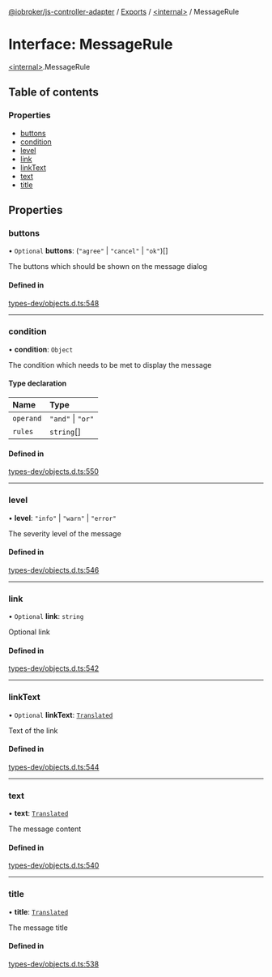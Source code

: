 [@iobroker/js-controller-adapter](../README.md) / [Exports](../modules.md) / [\<internal\>](../modules/internal_.md) / MessageRule

# Interface: MessageRule

[\<internal\>](../modules/internal_.md).MessageRule

## Table of contents

### Properties

- [buttons](internal_.MessageRule.md#buttons)
- [condition](internal_.MessageRule.md#condition)
- [level](internal_.MessageRule.md#level)
- [link](internal_.MessageRule.md#link)
- [linkText](internal_.MessageRule.md#linktext)
- [text](internal_.MessageRule.md#text)
- [title](internal_.MessageRule.md#title)

## Properties

### buttons

• `Optional` **buttons**: (``"agree"`` \| ``"cancel"`` \| ``"ok"``)[]

The buttons which should be shown on the message dialog

#### Defined in

[types-dev/objects.d.ts:548](https://github.com/ioBroker/ioBroker.js-controller/blob/e03492751/packages/types-dev/objects.d.ts#L548)

___

### condition

• **condition**: `Object`

The condition which needs to be met to display the message

#### Type declaration

| Name | Type |
| :------ | :------ |
| `operand` | ``"and"`` \| ``"or"`` |
| `rules` | `string`[] |

#### Defined in

[types-dev/objects.d.ts:550](https://github.com/ioBroker/ioBroker.js-controller/blob/e03492751/packages/types-dev/objects.d.ts#L550)

___

### level

• **level**: ``"info"`` \| ``"warn"`` \| ``"error"``

The severity level of the message

#### Defined in

[types-dev/objects.d.ts:546](https://github.com/ioBroker/ioBroker.js-controller/blob/e03492751/packages/types-dev/objects.d.ts#L546)

___

### link

• `Optional` **link**: `string`

Optional link

#### Defined in

[types-dev/objects.d.ts:542](https://github.com/ioBroker/ioBroker.js-controller/blob/e03492751/packages/types-dev/objects.d.ts#L542)

___

### linkText

• `Optional` **linkText**: [`Translated`](../modules/internal_.md#translated)

Text of the link

#### Defined in

[types-dev/objects.d.ts:544](https://github.com/ioBroker/ioBroker.js-controller/blob/e03492751/packages/types-dev/objects.d.ts#L544)

___

### text

• **text**: [`Translated`](../modules/internal_.md#translated)

The message content

#### Defined in

[types-dev/objects.d.ts:540](https://github.com/ioBroker/ioBroker.js-controller/blob/e03492751/packages/types-dev/objects.d.ts#L540)

___

### title

• **title**: [`Translated`](../modules/internal_.md#translated)

The message title

#### Defined in

[types-dev/objects.d.ts:538](https://github.com/ioBroker/ioBroker.js-controller/blob/e03492751/packages/types-dev/objects.d.ts#L538)

